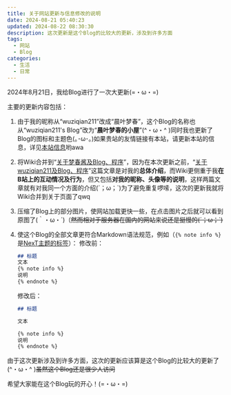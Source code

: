 ```yaml
---
title: 关于网站更新与信息修改的说明
date: 2024-08-21 05:40:23
updated: 2024-08-22 08:30:30
description: 这次更新是这个Blog的比较大的更新，涉及到许多方面
tags:
  - 网站
  - Blog
categories:
  - 生活
  - 日常
---
```


2024年8月21日，我给Blog进行了一次大更新(=・ω・=)
<!-- more -->
主要的更新内容包括：

1. 由于我的昵称从“wuziqian211”改成“晨叶梦春”，这个Blog的名称也从“wuziqian211's Blog”改为“**晨叶梦春的小屋**”(^・ω・^ )同时我也更新了Blog的图标和主题色(｡･ω･｡)如果贵站的友情链接有本站，请更新本站的信息，详见[本站信息](/friends/#本站信息)哟awa
2. 将Wiki合并到“[关于梦春酱及Blog、程序](/about/)”，因为在本次更新之前，“[关于wuziqian211及Blog、程序](/about/)”这篇文章是对我的**总体介绍**，而Wiki更侧重于我**在B站上的互动情况及行为**，但又包括**对我的昵称、头像等的说明**，这样两篇文章就有对我同一个方面的介绍(´；ω；\`)为了避免重复啰嗦，这次的更新我就将Wiki合并到关于页面了qwq
3. 压缩了Blog上的部分图片，使网站加载更快一些，在点击图片之后就可以看到原图了(｀・ω・´)（~~然而相对于服务器在国内的网站来说还是挺慢的(´；ω；\`)~~
4. 使这个Blog的全部文章更符合Markdown语法规范，例如（`{% note info %}`是[NexT主题的标签](https://theme-next.js.org/docs/tag-plugins/note)）：
    修改前：

    ```md
    ## 标题
    文本
    {% note info %}
    说明
    {% endnote %}
    ```

    修改后：

    ```md
    ## 标题

    文本

    {% note info %}
    说明
    {% endnote %}
    ```

由于这次更新涉及到许多方面，这次的更新应该算是这个Blog的比较大的更新了(^・ω・^ )~~虽然这个Blog还是很少人访问~~

希望大家能在这个Blog玩的开心！(=・ω・=)
